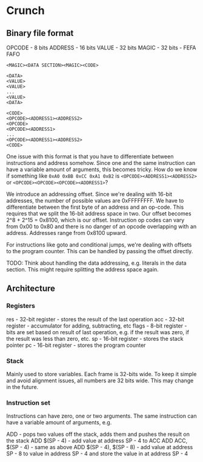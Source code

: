 # Crunch

## Binary file format

OPCODE - 8 bits
ADDRESS - 16 bits
VALUE - 32 bits
MAGIC - 32 bits - FEFA FAFO

```
<MAGIC><DATA SECTION><MAGIC><CODE>

<DATA>
<VALUE>
<VALUE>
...
<VALUE>
<DATA>

<CODE>
<OPCODE><ADDRESS1><ADDRESS2>
<OPCODE>
<OPCODE><ADDRESS1>
...
<OPCODE><ADDRESS1><ADDRESS2>
<CODE>
```

One issue with this format is that you have to differentiate between instructions and address somehow. Since one and the same instruction can have a
variable amount of arguments, this becomes tricky. How do we know if something like `0xA0 0xBB 0xCC 0xA1 0xB2` is `<OPCODE><ADDRESS1><ADDRESS2>` or `<OPCODE><OPCODE><OPCODE><ADDRESS1>`?

We introduce an addressing offset. Since we're dealing with 16-bit addresses, the number of possible values are 0xFFFFFFFF. We have to differentiate between the first byte of an address
and an op-code. This requires that we split the 16-bit address space in two. Our offset becomes 2^8 + 2^15 = 0x8100, which is our offset. Instruction op codes can vary from 0x00 to 0x80
and there is no danger of an opcode overlapping with an address. Addresses range from 0x8100 upward.

For instructions like goto and conditional jumps, we're dealing with offsets to the program counter. This can be handled by passing the offset directly.

TODO: Think about handling the data addressing, e.g. literals in the data section. This might require splitting the address space again.

## Architecture

### Registers

res - 32-bit register - stores the result of the last operation
acc - 32-bit register - accumulator for adding, subtracting, etc
flags - 8-bit register - bits are set based on result of last operation, e.g. if the result was zero, if the result was less than zero, etc.
sp - 16-bit register - stores the stack pointer
pc - 16-bit register - stores the program counter

### Stack

Mainly used to store variables. Each frame is 32-bits wide. To keep it simple and avoid alignment issues, 
all numbers are 32 bits wide. This may change in the future.

### Instruction set

Instructions can have zero, one or two arguments. The same instruction can have a variable amount of arguments, e.g.

ADD - pops two values off the stack, adds them and pushes the result on the stack
ADD $(SP - 4) - add value at address SP - 4 to ACC
ADD ACC, $(SP - 4) - same as above
ADD $(SP - 4), $(SP - 8) - add value at address SP - 8 to value in address SP - 4 and store the value in at address SP - 4

